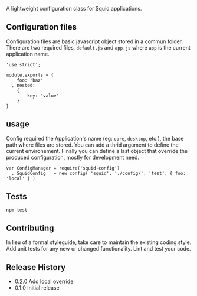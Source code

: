 A lightweight configuration class for Squid applications.

## Configuration files

Configuration files are basic javascript object stored in a commun folder. There are two required files, `default.js` and `app.js` where `app` is the current application name.

    'use strict';

    module.exports = {
        foo: 'baz'
      , nested:
        {
            key: 'value'
        }
    }


## usage

Config required the Application's name (eg: `core`, `desktop`, etc.), the base path where files are stored. You can add a thrid argument to define the current environement. Finally you can define a last object that override the produced configuration, mostly for development need.

    var ConfigManager = require('squid-config')
      , SquidConfig   = new config( 'squid', './config/', 'test', { foo: 'local' } )



## Tests

    npm test

## Contributing

In lieu of a formal styleguide, take care to maintain the existing coding style.
Add unit tests for any new or changed functionality. Lint and test your code.

## Release History

* 0.2.0 Add local override
* 0.1.0 Initial release
